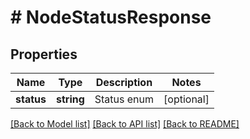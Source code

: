 # # NodeStatusResponse

## Properties

Name | Type | Description | Notes
------------ | ------------- | ------------- | -------------
**status** | **string** | Status enum | [optional]

[[Back to Model list]](../../README.md#models) [[Back to API list]](../../README.md#endpoints) [[Back to README]](../../README.md)
